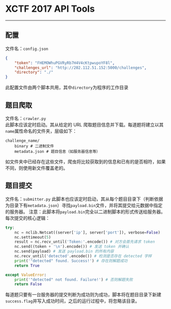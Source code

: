 # XCTF 2017 API Tools

---

## 配置
文件名：`config.json`
```json
{
	"token": "FHEMOWhuPGVRyRb7H4V4cKtpwupoYF8l",
	"challenges_url": "http://202.112.51.152:5000/challenges",
	"directory": "./"
}
```
此配置文件由两个脚本共用，其中`directory`为程序的工作目录



## 题目爬取
文件名：`crawler.py`  
此脚本应该定时启动。其从给定的 URL 爬取题目信息并下载。每道题将建立以其`name`属性命名的文件夹，层级如下：
```
challenge_name/
    binary # 二进制文件
    metadata.json # 题目信息（如服务器信息等）
```
如文件夹中已经存在这些文件，爬虫将比较获取到的信息和已有的是否相符，如果不同，则使用新文件覆盖老的。

## 题目提交
文件名：`submitter.py`
此脚本也应该定时启动，其从每个题目目录下（判断依据为目录下有`metadata.json`）寻找`payload.bin`文件，并将其提交给元数据中指定的服务器。
注意：此脚本将`payload.bin`完全以二进制脚本的形式传送给服务器。
每次提交的核心逻辑：
```python
try:
    nc = nclib.Netcat((server['ip'], server['port']), verbose=False)
    nc.settimeout(5)
    result = nc.recv_until('Token:'.encode()) # 对方会首先请求 token
    nc.send((token + '\n').encode()) # 发送 token 并确认
    nc.send(payload) # 发送 payload.bin 的所有内容
    nc.recv_until('detected'.encode()) # 检测是否存在 detected 字样
    print('"detected" found. Success!') # 存在则解题成功
    return True

except ValueError:
    print('"detected" not found. Failure!') # 否则解题失败
    return False
```
每道题只要有一台服务器的提交判断为成功则为成功，脚本将在题目目录下新建`success.flag`并写入成功时间，之后的运行过程中，将忽略该目录。




